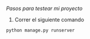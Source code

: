 *Pasos para testear mi proyecto*

1. Correr el siguiente comando
```
python manage.py runserver
```
